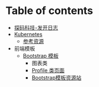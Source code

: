 # Table of contents

* [探码科技-发开日志](README.md)
* [Kubernetes](kubernetes/README.md)
  * [参考资源](kubernetes/can-kao-zi-yuan.md)
* 前端模板
  * [Bootstrap 模板](qian-duan-mo-ban/bootstrap-mo-ban/README.md)
    * 图表类
    * [Profile 类页面](qian-duan-mo-ban/bootstrap-mo-ban/profile-lei-ye-mian.md)
    * [Bootstrap模板资源站](qian-duan-mo-ban/bootstrap-mo-ban/bootstrap-mo-ban-zi-yuan-zhan.md)


